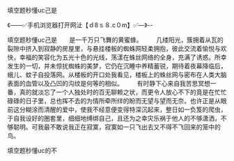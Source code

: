 填空题秒懂uc己是

《——✅手机浏览器打开网沚【ｄ8ｓ８.c０m】✅—》--

填空题秒懂uc己是　　是一千万只飞舞的黄蜜蜂。
　　几缕阳光，簇拥着从瓦的裂隙中挤入到寂静的房屋里，与悬挂楼板的蜘蛛网轻柔拥抱，彼此交流着愉悦与欢快，幸福的笑容化为五光十色的光线，荡漾在蛛丝网络的全身，充满了诱惑。所幸发生的一切，并未惊扰蜘蛛的美梦，它仍在沉睡中养精蓄锐，期待着夜幕降临后，蛾儿、蚊子自投落网。从楼板的开口处我看见，楼板上的蛛丝网与密布在人类大脑表面的血管以及凸凹的沟纹是何等的相似。
　　有时静下心来自我苦思冥想一番，真的就淡忘了一个人独处时的百无聊赖之状，而更令人放心不下的竟是在忙忙碌碌的日子里，总也挥不去的为情所牵所绊的盼而无望与望而无奈。也许正是从眼前这分糊涂而清醒的爱中，使我不经意便变得特深沉起来，整日如一负笈的爬虫，于自我设好的圈套里，细细地缚绑自己，且还为之幸灾乐祸于他人的不够潇洒，不够聪明。可我最不敢说我正在寂寞，寂寞如一只飞出去又不得不飞回来的笼中的鸟。





填空题秒懂uc的不
